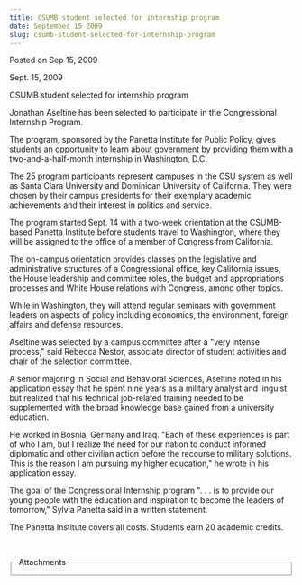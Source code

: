 ```yaml
---
title: CSUMB student selected for internship program
date: September 15 2009
slug: csumb-student-selected-for-internship-program
---
```


 
<span class="date">Posted on Sep 15, 2009 </span>
<p>Sept. 15, 2009</p>
CSUMB student selected for internship program
<p>
  Jonathan Aseltine has been selected to participate in the Congressional
  Internship Program.
</p>
<p>
  The program, sponsored by the Panetta Institute for Public Policy, gives
  students an opportunity to learn about government by providing them with a
  two-and-a-half-month internship in Washington, D.C.
</p>
<p>
  The 25 program participants represent campuses in the CSU system as well as
  Santa Clara University and Dominican University of California. They were
  chosen by their campus presidents for their exemplary academic achievements
  and their interest in politics and service.
</p>
<p>
  The program started Sept. 14 with a two-week orientation at the CSUMB-based
  Panetta Institute before students travel to Washington, where they will be
  assigned to the office of a member of Congress from California.
</p>
<p>
  The on-campus orientation provides classes on the legislative and
  administrative structures of a Congressional office, key California issues,
  the House leadership and committee roles, the budget and appropriations
  processes and White House relations with Congress, among other topics.
</p>
<p>
  While in Washington, they will attend regular seminars with government leaders
  on aspects of policy including economics, the environment, foreign affairs and
  defense resources.&#xA0;&#xA0;
</p>
<p>
  Aseltine was selected by a campus committee after a &quot;very intense
  process,&quot; said Rebecca Nestor, associate director of student activities
  and chair of the selection committee.
</p>
<p>
  A senior majoring in Social and Behavioral Sciences, Aseltine noted in his
  application essay that he spent nine years as a military analyst and linguist
  but realized that his technical job-related training needed to be supplemented
  with the broad knowledge base gained from a university education.
</p>
<p>
  He worked in Bosnia, Germany and Iraq. &quot;Each of these experiences is part
  of who I am, but I realize the need for our nation to conduct informed
  diplomatic and other civilian action before the recourse to military
  solutions. This is the reason I am pursuing my higher education,&quot; he
  wrote in his application essay.
</p>
<p>
  The goal of the Congressional Internship program &quot;. . . is to provide our
  young people with the education and inspiration to become the leaders of
  tomorrow,&quot; Sylvia Panetta said in a written statement.
</p>
<p>
  The Panetta Institute covers all costs. Students earn 20 academic credits.
</p>
<p>&#xA0;</p>
<fieldset class="fieldgroup group-attachments">
  <legend>Attachments</legend>
  <div class="field field-type-emvideo field-field-attach-video">
    <div class="field-items">
      <div class="field-item odd">
        <div class="emvideo emvideo-video emvideo-" />
      </div>
    </div>
  </div>
</fieldset>
 
